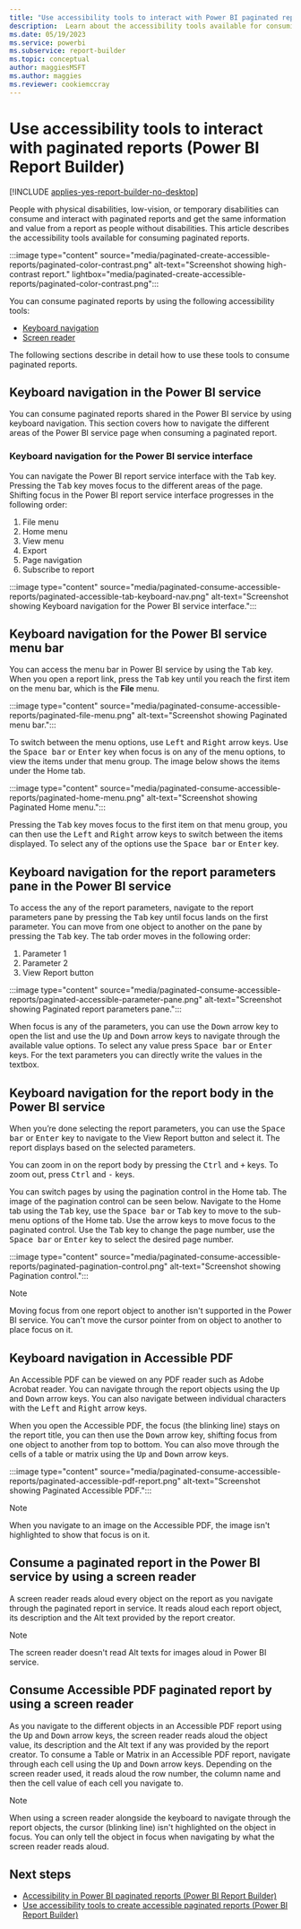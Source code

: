 ```yaml
---
title: "Use accessibility tools to interact with Power BI paginated reports | Microsoft Docs"
description:  Learn about the accessibility tools available for consuming paginated reports.
ms.date: 05/19/2023
ms.service: powerbi
ms.subservice: report-builder
ms.topic: conceptual
author: maggiesMSFT
ms.author: maggies
ms.reviewer: cookiemccray
---
```

# Use accessibility tools to interact with paginated reports (Power BI Report Builder)

[!INCLUDE [applies-yes-report-builder-no-desktop](../../includes/applies-yes-report-builder-no-desktop.md)]

People with physical disabilities, low-vision, or temporary disabilities can consume and interact with paginated reports and get the same information and value from a report as people without disabilities. This article describes the accessibility tools available for consuming paginated reports.

:::image type="content" source="media/paginated-create-accessible-reports/paginated-color-contrast.png" alt-text="Screenshot showing high-contrast report." lightbox="media/paginated-create-accessible-reports/paginated-color-contrast.png":::

You can consume paginated reports by using the following accessibility tools:

- [Keyboard navigation](#keyboard-navigation-in-the-power-bi-service)
- [Screen reader](#consume-a-paginated-report-in-the-power-bi-service-by-using-a-screen-reader)

The following sections describe in detail how to use these tools to consume paginated reports.

## Keyboard navigation in the Power BI service

You can consume paginated reports shared in the Power BI service by using keyboard navigation. This section covers how to navigate the different areas of the Power BI service page when consuming a paginated report.

### Keyboard navigation for the Power BI service interface

You can navigate the Power BI report service interface with the <kbd>Tab</kbd> key. Pressing the <kbd>Tab</kbd> key moves focus to the different areas of the page. Shifting focus in the Power BI report service interface progresses in the following order:

1. File menu
1. Home menu
1. View menu
1. Export
1. Page navigation
1. Subscribe to report

:::image type="content" source="media/paginated-consume-accessible-reports/paginated-accessible-tab-keyboard-nav.png" alt-text="Screenshot showing Keyboard navigation for the Power BI service interface.":::

## Keyboard navigation for the Power BI service menu bar

You can access the menu bar in Power BI service by using the <kbd>Tab</kbd> key. When you open a report link, press the <kbd>Tab</kbd> key until you reach the first item on the menu bar, which is the **File** menu.

:::image type="content" source="media/paginated-consume-accessible-reports/paginated-file-menu.png" alt-text="Screenshot showing Paginated menu bar.":::
 
To switch between the menu options, use <kbd>Left</kbd> and <kbd>Right</kbd> arrow keys. Use the <kbd>Space bar</kbd> or <kbd>Enter</kbd> key when focus is on any of the menu options, to view the items under that menu group. The image below shows the items under the Home tab.
 
:::image type="content" source="media/paginated-consume-accessible-reports/paginated-home-menu.png" alt-text="Screenshot showing Paginated Home menu.":::

Pressing the <kbd>Tab</kbd> key moves focus to the first item on that menu group, you can then use the <kbd>Left</kbd> and <kbd>Right</kbd> arrow keys to switch between the items displayed. To select any of the options use the <kbd>Space bar</kbd> or <kbd>Enter</kbd> key.

## Keyboard navigation for the report parameters pane in the Power BI service

To access the any of the report parameters, navigate to the report parameters pane by pressing the <kbd>Tab</kbd> key until focus lands on the first parameter. You can move from one object to another on the pane by pressing the <kbd>Tab</kbd> key. The tab order moves in the following order:

1. Parameter 1
1. Parameter 2
1. View Report button

:::image type="content" source="media/paginated-consume-accessible-reports/paginated-accessible-parameter-pane.png" alt-text="Screenshot showing Paginated report parameters pane.":::
 
When focus is any of the parameters, you can use the <kbd>Down</kbd> arrow key to open the list and use the <kbd>Up</kbd> and <kbd>Down</kbd> arrow keys to navigate through the available value options. To select any value press <kbd>Space bar</kbd> or <kbd>Enter</kbd> keys. For the text parameters you can directly write the values in the textbox.

## Keyboard navigation for the report body in the Power BI service

When you’re done selecting the report parameters, you can use the <kbd>Space bar</kbd> or <kbd>Enter</kbd> key to navigate to the View Report button and select it. The report displays based on the selected parameters.

You can zoom in on the report body by pressing the <kbd>Ctrl</kbd> and <kbd>+</kbd> keys. To zoom out, press <kbd>Ctrl</kbd> and <kbd>-</kbd> keys.

You can switch pages by using the pagination control in the Home tab. The image of the pagination control can be seen below. Navigate to the Home tab using the <kbd>Tab</kbd> key, use the <kbd>Space bar</kbd> or <kbd>Tab</kbd> key to move to the sub-menu options of the Home tab. Use the arrow keys to move focus to the paginated control. Use the <kbd>Tab</kbd> key to change the page number, use the <kbd>Space bar</kbd> or <kbd>Enter</kbd> key to select the desired page number.

:::image type="content" source="media/paginated-consume-accessible-reports/paginated-pagination-control.png" alt-text="Screenshot showing Pagination control.":::
 
> [!NOTE]
> Moving focus from one report object to another isn't supported in the Power BI service. You can't move the cursor pointer from on object to another to place focus on it.
 

## Keyboard navigation in Accessible PDF 

An Accessible PDF can be viewed on any PDF reader such as Adobe Acrobat reader. You can navigate through the report objects using the <kbd>Up</kbd> and <kbd>Down</kbd> arrow keys. You can also navigate between individual characters with the <kbd>Left</kbd> and <kbd>Right</kbd> arrow keys. 

When you open the Accessible PDF, the focus (the blinking line) stays on the report title, you can then use the <kbd>Down</kbd> arrow key, shifting focus from one object to another from top to bottom.  You can also move through the cells of a table or matrix using the <kbd>Up</kbd> and <kbd>Down</kbd> arrow keys.

:::image type="content" source="media/paginated-consume-accessible-reports/paginated-accessible-pdf-report.png" alt-text="Screenshot showing Paginated Accessible PDF.":::

> [!NOTE]
> When you navigate to an image on the Accessible PDF, the image isn't highlighted to show that focus is on it.

## Consume a paginated report in the Power BI service by using a screen reader

A screen reader reads aloud every object on the report as you navigate through the paginated report in service. It reads aloud each report object, its description and the Alt text provided by the report creator.

> [!NOTE]
> The screen reader doesn't read Alt texts for images aloud in Power BI service.
 
## Consume Accessible PDF paginated report by using a screen reader

As you navigate to the different objects in an Accessible PDF report using the <kbd>Up</kbd> and <kbd>Down</kbd> arrow keys, the screen reader reads aloud the object value, its description and the Alt text if any was provided by the report creator.
To consume a Table or Matrix in an Accessible PDF report, navigate through each cell using the <kbd>Up</kbd> and <kbd>Down</kbd> arrow keys. Depending on the screen reader used, it reads aloud the row number, the column name and then the cell value of each cell you navigate to. 

> [!NOTE]
> When using a screen reader alongside the keyboard to navigate through the report objects, the cursor (blinking line) isn't highlighted on the object in focus. You can only tell the object in focus when navigating by what the screen reader reads aloud.


## Next steps

- [Accessibility in Power BI paginated reports (Power BI Report Builder)](paginated-accessibility-overview.md)
- [Use accessibility tools to create accessible paginated reports (Power BI Report Builder)](paginated-use-accessibility-tools.md)
